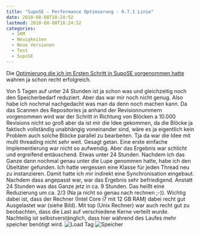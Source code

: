 ```yaml
---
title: "SupoSE - Performance Optimierung - 0.7.1 Linie"
date: 2010-08-08T18:24:52
lastmod: 2010-08-08T18:24:52
categories:
  - SKM
  - Neuigkeiten
  - Neue Versionen
  - Test
  - SupoSE
---
```

Die <a href="/index.php?/archives/292-Grosser-Test-mit-SupoSE-die-II..html">Optimierung die ich im Ersten Schritt in SupoSE vorgenommen hatte</a> wahren ja 
schon recht erfolgreich. 

Von 5 Tagen auf unter 24 Stunden ist ja schon was und gleichzeitig noch den Speicherbedarf reduziert. 
Aber das war mir noch nicht genug. Also habe ich nochmal nachgedacht was man da denn noch machen kann. Da das Scannen des Repositories ja anhand 
der Revisionnummern vorgenommen wird war der Schritt in Richtung von Blöcken a 10.000 Revisions nicht so groß aber da ist mir die Idee gekommen, 
da die Blöcke ja faktisch vollständig unabhängig voneinander sind, wäre es ja eigentlich kein Problem auch solche Blöcke parallel zu bearbeiten. 
Tja da war die Idee mit multi threading nicht sehr weit. Gesagt getan. Eine erste einfache Implementierung war nicht so aufwendig. Aber das Ergebnis war 
schlicht und ergreifend entäuschend. Etwas unter 24 Stunden. Nachdem ich das Ganze dann nochmal genau unter die Lupe genommen hatte, habe ich den 
Übeltäter gefunden. Ich hatte vergessen eine Klasse für jeden Thread neu zu instanzieren. Damit hatte ich mir indirekt eine Synchronisation eingebaut. 
Nachdem dass angepasst war, war das Ergebnis sehr befriedigend. Anstatt 24 Stunden was das Ganze jetz in ca. 9 Stunden. Das heißt eine Reduzierung um 
ca. 2/3 (Na ja nicht so genau nach rechnen ;-)).
Wichtig dabei ist, dass der Rechner (Intel Core i7 mit 12 GB RAM) dabei recht gut Ausgelastet war (siehe Bild). Mit top (Unix Rechner) war auch recht 
gut zu beobachten, dass die Last auf verschiedene Kerne verteilt wurde. Nachteilig ist selbstverstänglich, dass hier während des Laufes mehr 
speicher benötigt wird.
![Load Tag](/files//supose-multithread-load-day.png)
![Speicher](/files/supose-multithread-memory-day.png)
